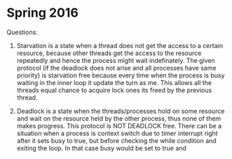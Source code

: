 # Spring 2016

Questions:

1. Starvation is a state when a thread does not get the access to a certain resource, because other threads get the access to the resource repeatedly and hence the process might wait indefinately. The given protocol (if the deadlock does not arise and all processes have same priority) is starvation free because every time when the process is busy waiting in the inner loop it update the turn as me. This allows all the threads equal chance to acquire lock ones its freed by the previous thread.

2. Deadlock is a state when the threads/processes hold on some resource and wait on the resource held by the other process, thus none of them makes progress. This protocol is NOT DEADLOCK free. There can be a situation when a process is context switch due to timer interrupt right after it sets busy to true, but before checking the while condition and exiting the loop. In that case busy would be set to true and 
